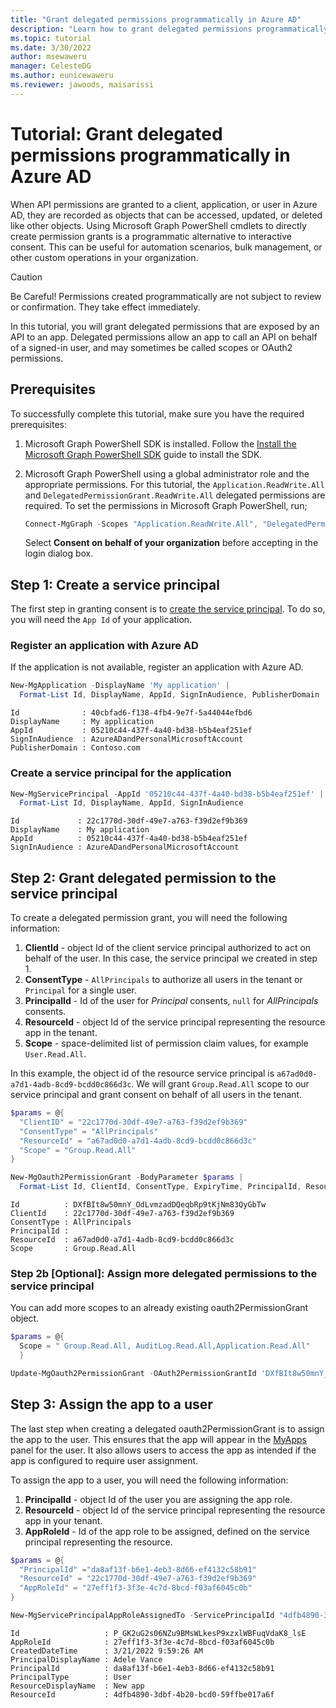 ```yaml
---
title: "Grant delegated permissions programmatically in Azure AD"
description: "Learn how to grant delegated permissions programmatically in Azure AD using Microsoft Graph PowerShell"
ms.topic: tutorial
ms.date: 3/30/2022
author: msewaweru
manager: CelesteDG
ms.author: eunicewaweru
ms.reviewer: jawoods, maisarissi
---
```


# Tutorial: Grant delegated permissions programmatically in Azure AD

When API permissions are granted to a client, application, or user in Azure AD, they are recorded as objects that can be accessed, updated, or deleted like other objects. Using Microsoft Graph PowerShell cmdlets to directly create permission grants is a programmatic alternative to interactive consent. This can be useful for automation scenarios, bulk management, or other custom operations in your organization.

>[!Caution]
>Be Careful! Permissions created programmatically are not subject to review or confirmation. They take effect immediately.

In this tutorial, you will grant delegated permissions that are exposed by an API to an app. Delegated permissions allow an app to call an API on behalf of a signed-in user, and may sometimes be called scopes or OAuth2 permissions.

## Prerequisites

To successfully complete this tutorial, make sure you have the required prerequisites:

1. Microsoft Graph PowerShell SDK is installed. Follow the [Install the Microsoft Graph PowerShell SDK](../graph-powershell-1.0/installation.md) guide to install the SDK. 
1. Microsoft Graph PowerShell using a global administrator role and the appropriate permissions. For this tutorial, the `Application.ReadWrite.All` and `DelegatedPermissionGrant.ReadWrite.All` delegated permissions are required. To set the permissions in Microsoft Graph PowerShell, run;

    ```powershell
    Connect-MgGraph -Scopes "Application.ReadWrite.All", "DelegatedPermissionGrant.ReadWrite.All"
    ```

    Select **Consent on behalf of your organization** before accepting in the login dialog box.


## Step 1: Create a service principal

The first step in granting consent is to [create the service principal](/powershell/module/microsoft.graph.applications/new-mgserviceprincipal?view=graph-powershell-1.0&preserve-view=true). To do so, you will need the `App Id` of your application.

### Register an application with Azure AD

If the application is not available, register an application with Azure AD.

```powershell
New-MgApplication -DisplayName 'My application' | 
  Format-List Id, DisplayName, AppId, SignInAudience, PublisherDomain
```

```Output
Id              : 40cbfad6-f138-4fb4-9e7f-5a44044efbd6
DisplayName     : My application
AppId           : 05210c44-437f-4a40-bd38-b5b4eaf251ef
SignInAudience  : AzureADandPersonalMicrosoftAccount
PublisherDomain : Contoso.com
```

### Create a service principal for the application

```powershell
New-MgServicePrincipal -AppId '05210c44-437f-4a40-bd38-b5b4eaf251ef' | 
  Format-List Id, DisplayName, AppId, SignInAudience
```

```Output
Id             : 22c1770d-30df-49e7-a763-f39d2ef9b369
DisplayName    : My application
AppId          : 05210c44-437f-4a40-bd38-b5b4eaf251ef
SignInAudience : AzureADandPersonalMicrosoftAccount
```

## Step 2: Grant delegated permission to the service principal

To create a delegated permission grant, you will need the following information:

1. **ClientId** - object Id of the client service principal authorized to act on behalf of the user. In this case, the service principal we created in step 1.
1. **ConsentType** - `AllPrincipals` to authorize all users in the tenant or `Principal` for a single user.
1. **PrincipalId** - Id of the user for *Principal* consents, `null` for *AllPrincipals* consents.
1. **ResourceId** - object Id of the service principal representing the resource app in the tenant.
1. **Scope** - space-delimited list of permission claim values, for example `User.Read.All`.

In this example, the object id of the resource service principal is `a67ad0d0-a7d1-4adb-8cd9-bcdd0c866d3c`. We will grant `Group.Read.All` scope to our service principal and grant consent on behalf of all users in the tenant.

```powershell
$params = @{
  "ClientID" = "22c1770d-30df-49e7-a763-f39d2ef9b369"
  "ConsentType" = "AllPrincipals"
  "ResourceId" = "a67ad0d0-a7d1-4adb-8cd9-bcdd0c866d3c"
  "Scope" = "Group.Read.All"
}

New-MgOauth2PermissionGrant -BodyParameter $params | 
  Format-List Id, ClientId, ConsentType, ExpiryTime, PrincipalId, ResourceId, Scope
```

```Output
Id          : DXfBIt8w50mnY_OdLvmzadDQeqbRp9tKjNm83QyGbTw
ClientId    : 22c1770d-30df-49e7-a763-f39d2ef9b369
ConsentType : AllPrincipals
PrincipalId :
ResourceId  : a67ad0d0-a7d1-4adb-8cd9-bcdd0c866d3c
Scope       : Group.Read.All
```

### Step 2b [Optional]: Assign more delegated permissions to the service principal

You can add more scopes to an already existing oauth2PermissionGrant object.

```powershell
$params = @{
  Scope = " Group.Read.All, AuditLog.Read.All,Application.Read.All"
  }

Update-MgOauth2PermissionGrant -OAuth2PermissionGrantId 'DXfBIt8w50mnY_OdLvmzadDQeqbRp9tKjNm83QyGbTw' -BodyParameter $params
```

## Step 3: Assign the app to a user

The last step when creating a delegated oauth2PermissionGrant is to assign the app to the user. This ensures that the app will appear in the [MyApps](https://myapps.microsoft.com/) panel for the user. It also allows users to access the app as intended if the app is configured to require user assignment.

To assign the app to a user, you will need the following information:

1. **PrincipalId** - object Id of the user you are assigning the app role.
1. **ResourceId** - object Id of the service principal representing the resource app in your tenant.
1. **AppRoleId** - Id of the app role to be assigned, defined on the service principal representing the resource.

```powershell
$params = @{
  "PrincipalId" ="da8af13f-b6e1-4eb3-8d66-ef4132c58b91"
  "ResourceId" = "22c1770d-30df-49e7-a763-f39d2ef9b369"
  "AppRoleId" = "27eff1f3-3f3e-4c7d-8bcd-f03af6045c0b"
}

New-MgServicePrincipalAppRoleAssignedTo -ServicePrincipalId "4dfb4890-3dbf-4b20-bcd0-59ffbe017a6f" -BodyParameter $params | Format-List Id, ApproleId, CreatedDateTime,PrincipalDisplayName, PrincipalId, PrincipalType, ResourceDisplayName, ResourceId
```

```Output
Id                   : P_GK2uG2s06NZu9BMsWLkesP9xzxlWBFuqVdaK8_lsE
AppRoleId            : 27eff1f3-3f3e-4c7d-8bcd-f03af6045c0b
CreatedDateTime      : 3/21/2022 9:59:26 AM
PrincipalDisplayName : Adele Vance
PrincipalId          : da8af13f-b6e1-4eb3-8d66-ef4132c58b91
PrincipalType        : User
ResourceDisplayName  : New app
ResourceId           : 4dfb4890-3dbf-4b20-bcd0-59ffbe017a6f
```
